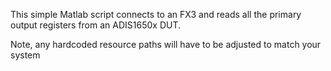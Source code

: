 This simple Matlab script connects to an FX3 and reads all the primary output registers from an ADIS1650x DUT.

Note, any hardcoded resource paths will have to be adjusted to match your system

